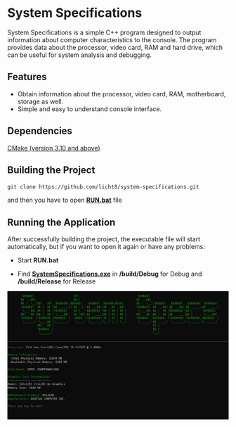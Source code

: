 # System Specifications

System Specifications is a simple C++ program designed to output information about computer characteristics to the console. The program provides data about the processor, video card, RAM and hard drive, which can be useful for system analysis and debugging.

## Features
* Obtain information about the processor, video card, RAM, motherboard, storage as well.
* Simple and easy to understand console interface.

## Dependencies
[CMake (version 3.10 and above)](https://cmake.org/download/)

## Building the Project
```
git clone https://github.com/licht8/system-specifications.git
```
and then you have to open [**RUN.bat**]() file

## Running the Application
After successfully building the project, the executable file will start automatically, but if you want to open it again or have any problems:

* Start **RUN.bat**

* Find [**SystemSpecifications.exe**]() in **/build/Debug** for Debug and **/build/Release** for Release

  

![Image alt](https://github.com/licht8/system-specifications/blob/main/images/photo_2024-02-23_21-38-15.jpg)
